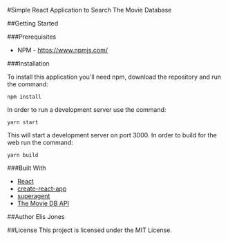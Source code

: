 #Simple React Application to Search The Movie Database

##Getting Started

###Prerequisites

*   NPM - https://www.npmjs.com/

###Installation

To install this application you'll need npm, download the repository and run the command:

`npm install`

In order to run a development server use the command:

`yarn start`

This will start a development server on port 3000. In order to build for the web run the command:

`yarn build`

###Built With

*   [React](https://reactjs.org/)
*   [create-react-app](https://github.com/facebook/create-react-app)
*   [superagent](https://www.npmjs.com/package/superagent)
*   [The Movie DB API](https://www.themoviedb.org/documentation/api)

##Author
Elis Jones

##License
This project is licensed under the MIT License.
